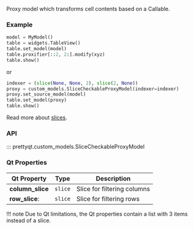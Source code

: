 Proxy model which transforms cell contents based on a Callable.

### Example

```py
model = MyModel()
table = widgets.TableView()
table.set_model(model)
table.proxifier[::2, 2:].modify(xyz)
table.show()
```

or

```py
indexer = (slice(None, None, 2), slice(2, None))
proxy = custom_models.SliceCheckableProxyModel(indexer=indexer)
proxy.set_source_model(model)
table.set_model(proxy)
table.show()
```

Read more about [slices](https://docs.python.org/3/library/functions.html#slice).

### API

::: prettyqt.custom_models.SliceCheckableProxyModel

### Qt Properties

| Qt Property      | Type     | Description                  |
| -----------------|----------| ---------------------------- |
| **column_slice** | `slice`  | Slice for filtering columns  |
| **row_slice**:   | `slice`  | Slice for filtering rows     |

!!! note
    Due to Qt limitations, the Qt properties contain a list with 3 items instead of a slice.
